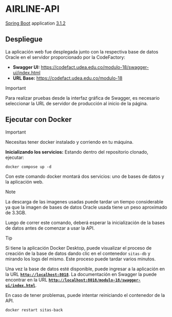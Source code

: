 # AIRLINE-API

[Spring Boot](http://projects.spring.io/spring-boot/) application [3.1.2](https://spring.io/blog/2023/07/20/spring-boot-3-1-2-available-now)

## Despliegue

La aplicación web fue desplegada junto con la respectiva base de datos Oracle en el servidor proporcionado por la CodeFactory:

- **Swagger UI:** https://codefact.udea.edu.co/modulo-18/swagger-ui/index.html
- **URL Base:** https://codefact.udea.edu.co/modulo-18

> [!IMPORTANT]  
> Para realizar pruebas desde la interfaz gráfica de Swagger, es necesario seleccionar la URL de servidor de producción al inicio de la página.

## Ejecutar con Docker

> [!IMPORTANT]  
> Necesitas tener docker instalado y corriendo en tu máquina.

**Inicializando los servicios:**
Estando dentro del repositorio clonado, ejecutar:

```shell
docker compose up -d
```

Con este comando docker montará dos servicios: uno de bases de datos y la aplicación web.

> [!NOTE]  
> La descarga de las imagenes usadas puede tardar un tiempo considerable ya que la imagen
> de bases de datos Oracle usada tiene un peso aproximado de 3.3GB.

Luego de correr este comando, deberá esperar la inicialización de la bases de datos antes de comenzar a usar la API.

> [!TIP]
> Si tiene la aplicación Docker Desktop, puede visualizar el proceso de creación de la base de datos dando clic en el contenedor `sitas-db` y mirando los logs del mismo. Este proceso puede tardar varios minutos.

Una vez la base de datos esté disponible, puede ingresar a la aplicación en la URL [**`http://localhost:8018`**](http://localhost:8018). La documentación en Swagger la puede encontrar en la URL [**`http://localhost:8018/modulo-18/swagger-ui/index.html`**](http://localhost:8018/modulo-18/swagger-ui/index.html).

En caso de tener problemas, puede intentar reiniciando el contenedor de la API.

```shell
docker restart sitas-back
```
